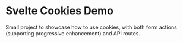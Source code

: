 # Svelte Cookies Demo

Small project to showcase how to use cookies, with both form actions (supporting progressive enhancement) and API routes.
